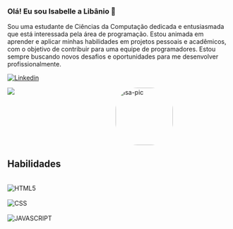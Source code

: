 ### Olá! Eu sou Isabelle a Libânio 👋

Sou uma estudante de Ciências da Computação dedicada e entusiasmada que está interessada pela área de programação. Estou animada em aprender e aplicar minhas habilidades em projetos pessoais e acadêmicos, com o objetivo de contribuir para uma equipe de programadores. Estou sempre buscando novos desafios e oportunidades para me desenvolver profissionalmente.

[![Linkedin](https://img.shields.io/badge/LinkedIn-0077B5?style=for-the-badge&logo=linkedin&logoColor=white)](https://www.linkedin.com/in/isabelle-lib%C3%A2nio-70b710230/)

<div style="display: flex; width: 80%">
   <div style="width:60%; display: flex;">
      <img src="https://github-readme-stats.vercel.app/api?username=LibanioDev&show_icons=true&theme=tokyonight"/>
   </div>
        <img align="right" alt="Isa-pic" height="130" style="border-radius:50px;" src="https://user-images.githubusercontent.com/132175404/235378825-94475ea2-997f-4c1e-8c2c-171036152c1c.gif">

   </div>
</div> 

## Habilidades

<div style="display: inline_block"><br/>
   <img  alt="HTML5" src="https://img.shields.io/badge/HTML-239120?style=for-the-badge&logo=html5&logoColor=white">
   <div style="display: inline_block"><br/>
   <img alt="CSS" src="https://img.shields.io/badge/CSS-239120?&style=for-the-badge&logo=css3&logoColor=white">
   <div style="display: inline_block"><br/>
   <img alt="JAVASCRIPT" src="https://img.shields.io/badge/JavaScript-F7DF1E?style=for-the-badge&logo=javascript&logoColor=black">
   
   </div><br/>